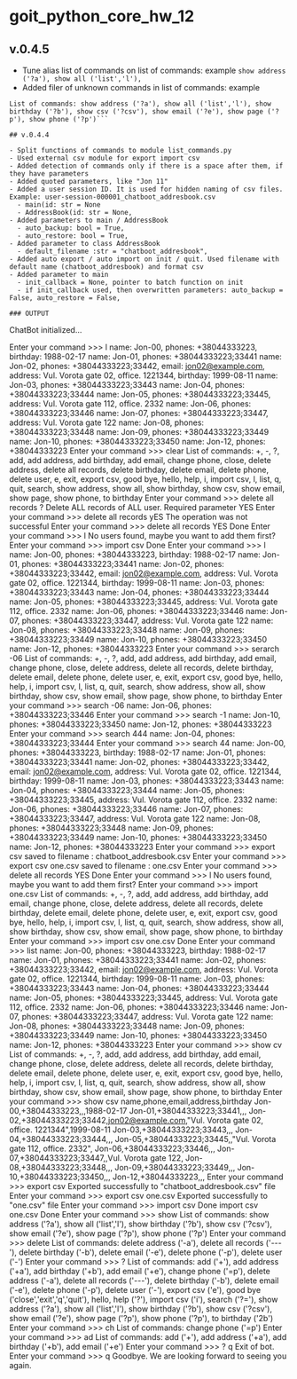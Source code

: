 # goit_python_core_hw_12

## v.0.4.5

- Tune alias list of commands on list of commands: example `show address ('?a'), show all ('list','l'), `
- Added filer of unknown commands in list of commands: example

````Enter your command >>> show
List of commands: show address ('?a'), show all ('list','l'), show birthday ('?b'), show csv ('?csv'), show email ('?e'), show page ('?p'), show phone ('?p')```

## v.0.4.4

- Split functions of commands to module list_commands.py
- Used external csv module for export import csv
- Added detection of commands only if there is a space after them, if they have parameters
- Added quoted parameters, like "Jon 11"
- Added a user session ID. It is used for hidden naming of csv files. Example: user-session-000001_chatboot_addresbook.csv
  - main(id: str = None
  - AddressBook(id: str = None,
- Added parameters to main / AddressBook
  - auto_backup: bool = True,
  - auto_restore: bool = True,
- Added parameter to class AddressBook
  - default_filename :str = "chatboot_addresbook",
- Added auto export / auto import on init / quit. Used filename with default name (chatboot_addresbook) and format csv
- Added parameter to main
  - init_callback = None, pointer to batch function on init
  - if init_callback used, then overwritten parameters: auto_backup = False, auto_restore = False,

### OUTPUT

````

ChatBot initialized...

Enter your command >>> l
name: Jon-00, phones: +38044333223, birthday: 1988-02-17
name: Jon-01, phones: +38044333223;33441
name: Jon-02, phones: +38044333223;33442, email: jon02@example.com, address: Vul. Vorota gate 02, office. 1221344, birthday: 1999-08-11
name: Jon-03, phones: +38044333223;33443
name: Jon-04, phones: +38044333223;33444
name: Jon-05, phones: +38044333223;33445, address: Vul. Vorota gate 112, office. 2332
name: Jon-06, phones: +38044333223;33446
name: Jon-07, phones: +38044333223;33447, address: Vul. Vorota gate 122
name: Jon-08, phones: +38044333223;33448
name: Jon-09, phones: +38044333223;33449
name: Jon-10, phones: +38044333223;33450
name: Jon-12, phones: +38044333223
Enter your command >>> clear
List of commands: +, -, ?, add, add address, add birthday, add email, change phone, close, delete address, delete all records, delete birthday, delete email, delete phone, delete user, e, exit, export csv, good bye, hello, help, i, import csv, l, list, q, quit, search, show address, show all, show birthday, show csv, show email, show page, show phone, to birthday
Enter your command >>> delete all records ?
Delete ALL records of ALL user. Required parameter YES
Enter your command >>> delete all records yES
The operation was not successful
Enter your command >>> delete all records YES
Done
Enter your command >>> l
No users found, maybe you want to add them first?
Enter your command >>> import csv
Done
Enter your command >>> l
name: Jon-00, phones: +38044333223, birthday: 1988-02-17
name: Jon-01, phones: +38044333223;33441
name: Jon-02, phones: +38044333223;33442, email: jon02@example.com, address: Vul. Vorota gate 02, office. 1221344, birthday: 1999-08-11
name: Jon-03, phones: +38044333223;33443
name: Jon-04, phones: +38044333223;33444
name: Jon-05, phones: +38044333223;33445, address: Vul. Vorota gate 112, office. 2332
name: Jon-06, phones: +38044333223;33446
name: Jon-07, phones: +38044333223;33447, address: Vul. Vorota gate 122
name: Jon-08, phones: +38044333223;33448
name: Jon-09, phones: +38044333223;33449
name: Jon-10, phones: +38044333223;33450
name: Jon-12, phones: +38044333223
Enter your command >>> serarch -06
List of commands: +, -, ?, add, add address, add birthday, add email, change phone, close, delete address, delete all records, delete birthday, delete email, delete phone, delete user, e, exit, export csv, good bye, hello, help, i, import csv, l, list, q, quit, search, show address, show all, show birthday, show csv, show email, show page, show phone, to birthday
Enter your command >>> search -06
name: Jon-06, phones: +38044333223;33446
Enter your command >>> search -1
name: Jon-10, phones: +38044333223;33450
name: Jon-12, phones: +38044333223
Enter your command >>> search 444
name: Jon-04, phones: +38044333223;33444
Enter your command >>> search 44
name: Jon-00, phones: +38044333223, birthday: 1988-02-17
name: Jon-01, phones: +38044333223;33441
name: Jon-02, phones: +38044333223;33442, email: jon02@example.com, address: Vul. Vorota gate 02, office. 1221344, birthday: 1999-08-11
name: Jon-03, phones: +38044333223;33443
name: Jon-04, phones: +38044333223;33444
name: Jon-05, phones: +38044333223;33445, address: Vul. Vorota gate 112, office. 2332
name: Jon-06, phones: +38044333223;33446
name: Jon-07, phones: +38044333223;33447, address: Vul. Vorota gate 122
name: Jon-08, phones: +38044333223;33448
name: Jon-09, phones: +38044333223;33449
name: Jon-10, phones: +38044333223;33450
name: Jon-12, phones: +38044333223
Enter your command >>> export csv
saved to filename : chatboot_addresbook.csv
Enter your command >>> export csv one.csv
saved to filename : one.csv
Enter your command >>> delete all records YES
Done
Enter your command >>> l
No users found, maybe you want to add them first?
Enter your command >>> import one.csv
List of commands: +, -, ?, add, add address, add birthday, add email, change phone, close, delete address, delete all records, delete birthday, delete email, delete phone, delete user, e, exit, export csv, good bye, hello, help, i, import csv, l, list, q, quit, search, show address, show all, show birthday, show csv, show email, show page, show phone, to birthday
Enter your command >>> import csv one.csv
Done
Enter your command >>> list
name: Jon-00, phones: +38044333223, birthday: 1988-02-17
name: Jon-01, phones: +38044333223;33441
name: Jon-02, phones: +38044333223;33442, email: jon02@example.com, address: Vul. Vorota gate 02, office. 1221344, birthday: 1999-08-11
name: Jon-03, phones: +38044333223;33443
name: Jon-04, phones: +38044333223;33444
name: Jon-05, phones: +38044333223;33445, address: Vul. Vorota gate 112, office. 2332
name: Jon-06, phones: +38044333223;33446
name: Jon-07, phones: +38044333223;33447, address: Vul. Vorota gate 122
name: Jon-08, phones: +38044333223;33448
name: Jon-09, phones: +38044333223;33449
name: Jon-10, phones: +38044333223;33450
name: Jon-12, phones: +38044333223
Enter your command >>> show cv
List of commands: +, -, ?, add, add address, add birthday, add email, change phone, close, delete address, delete all records, delete birthday, delete email, delete phone, delete user, e, exit, export csv, good bye, hello, help, i, import csv, l, list, q, quit, search, show address, show all, show birthday, show csv, show email, show page, show phone, to birthday
Enter your command >>> show csv
name,phone,email,address,birthday
Jon-00,+38044333223,,,1988-02-17
Jon-01,+38044333223;33441,,,
Jon-02,+38044333223;33442,jon02@example.com,"Vul. Vorota gate 02, office. 1221344",1999-08-11
Jon-03,+38044333223;33443,,,
Jon-04,+38044333223;33444,,,
Jon-05,+38044333223;33445,,"Vul. Vorota gate 112, office. 2332",
Jon-06,+38044333223;33446,,,
Jon-07,+38044333223;33447,,Vul. Vorota gate 122,
Jon-08,+38044333223;33448,,,
Jon-09,+38044333223;33449,,,
Jon-10,+38044333223;33450,,,
Jon-12,+38044333223,,,
Enter your command >>> export csv
Exported successfully to "chatboot_addresbook.csv" file
Enter your command >>> export csv one.csv
Exported successfully to "one.csv" file
Enter your command >>> import csv
Done
import csv one.csv
Done
Enter your command >>> show
List of commands: show address ('?a'), show all ('list','l'), show birthday ('?b'), show csv ('?csv'), show email ('?e'), show page ('?p'), show phone ('?p')
Enter your command >>> delete
List of commands: delete address ('-a'), delete all records ('---'), delete birthday ('-b'), delete email ('-e'), delete phone ('-p'), delete user ('-')
Enter your command >>> ?
List of commands: add ('+'), add address ('+a'), add birthday ('+b'), add email ('+e'), change phone ('=p'), delete address ('-a'), delete all records ('---'), delete birthday ('-b'), delete email ('-e'), delete phone ('-p'), delete user ('-'), export csv ('e'), good bye ('close','exit','q','quit'), hello, help ('?'), import csv ('i'), search ('?='), show address ('?a'), show all ('list','l'), show birthday ('?b'), show csv ('?csv'), show email ('?e'), show page ('?p'), show phone ('?p'), to birthday ('2b')
Enter your command >>> ch
List of commands: change phone ('=p')
Enter your command >>> ad
List of commands: add ('+'), add address ('+a'), add birthday ('+b'), add email ('+e')
Enter your command >>> ? q
Exit of bot.
Enter your command >>> q
Goodbye. We are looking forward to seeing you again.

```

```
